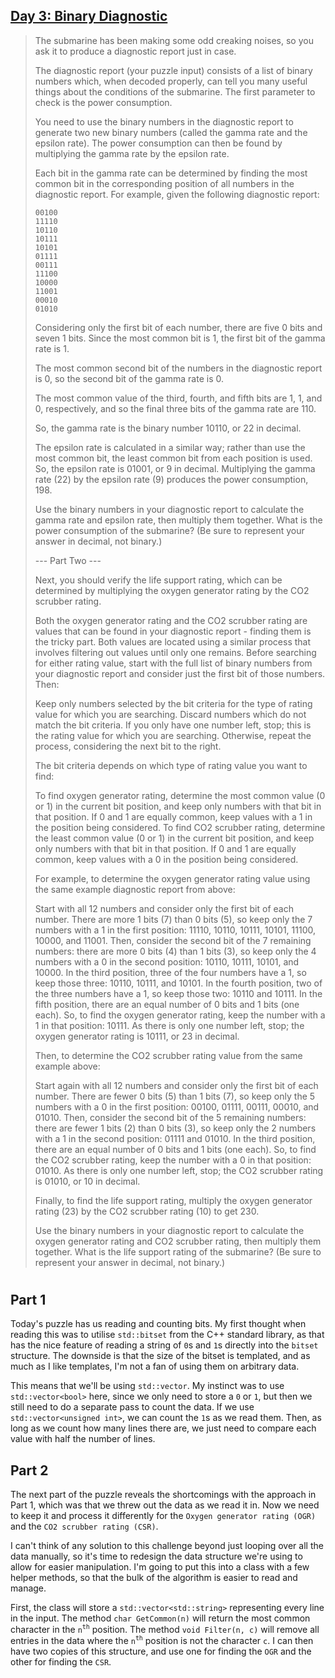 ## [Day 3: Binary Diagnostic](https://adventofcode.com/2021/day/3) ##

>The submarine has been making some odd creaking noises, so you ask it to produce a diagnostic report just in case.
>
>The diagnostic report (your puzzle input) consists of a list of binary numbers which, when decoded properly, can tell you many useful things about the conditions of the submarine. The first parameter to check is the power consumption.
>
>You need to use the binary numbers in the diagnostic report to generate two new binary numbers (called the gamma rate and the epsilon rate). The power consumption can then be found by multiplying the gamma rate by the epsilon rate.
>
>Each bit in the gamma rate can be determined by finding the most common bit in the corresponding position of all numbers in the diagnostic report. For example, given the following diagnostic report:
>```
>00100
>11110
>10110
>10111
>10101
>01111
>00111
>11100
>10000
>11001
>00010
>01010
>```
>Considering only the first bit of each number, there are five 0 bits and seven 1 bits. Since the most common bit is 1, the first bit of the gamma rate is 1.
>
>The most common second bit of the numbers in the diagnostic report is 0, so the second bit of the gamma rate is 0.
>
>The most common value of the third, fourth, and fifth bits are 1, 1, and 0, respectively, and so the final three bits of the gamma rate are 110.
>
>So, the gamma rate is the binary number 10110, or 22 in decimal.
>
>The epsilon rate is calculated in a similar way; rather than use the most common bit, the least common bit from each position is used. So, the epsilon rate is 01001, or 9 in decimal. Multiplying the gamma rate (22) by the epsilon rate (9) produces the power consumption, 198.
>
>Use the binary numbers in your diagnostic report to calculate the gamma rate and epsilon rate, then multiply them together. What is the power consumption of the submarine? (Be sure to represent your answer in decimal, not binary.)
>
>--- Part Two ---
>
>Next, you should verify the life support rating, which can be determined by multiplying the oxygen generator rating by the CO2 scrubber rating.
>
>Both the oxygen generator rating and the CO2 scrubber rating are values that can be found in your diagnostic report - finding them is the tricky part. Both values are located using a similar process that involves filtering out values until only one remains. Before searching for either rating value, start with the full list of binary numbers from your diagnostic report and consider just the first bit of those numbers. Then:
>
>    Keep only numbers selected by the bit criteria for the type of rating value for which you are searching. Discard numbers which do not match the bit criteria.
>    If you only have one number left, stop; this is the rating value for which you are searching.
>    Otherwise, repeat the process, considering the next bit to the right.
>
>The bit criteria depends on which type of rating value you want to find:
>
>    To find oxygen generator rating, determine the most common value (0 or 1) in the current bit position, and keep only numbers with that bit in that position. If 0 and 1 are equally common, keep values with a 1 in the position being considered.
>    To find CO2 scrubber rating, determine the least common value (0 or 1) in the current bit position, and keep only numbers with that bit in that position. If 0 and 1 are equally common, keep values with a 0 in the position being considered.
>
>For example, to determine the oxygen generator rating value using the same example diagnostic report from above:
>
>    Start with all 12 numbers and consider only the first bit of each number. There are more 1 bits (7) than 0 bits (5), so keep only the 7 numbers with a 1 in the first position: 11110, 10110, 10111, 10101, 11100, 10000, and 11001.
>    Then, consider the second bit of the 7 remaining numbers: there are more 0 bits (4) than 1 bits (3), so keep only the 4 numbers with a 0 in the second position: 10110, 10111, 10101, and 10000.
>    In the third position, three of the four numbers have a 1, so keep those three: 10110, 10111, and 10101.
>    In the fourth position, two of the three numbers have a 1, so keep those two: 10110 and 10111.
>    In the fifth position, there are an equal number of 0 bits and 1 bits (one each). So, to find the oxygen generator rating, keep the number with a 1 in that position: 10111.
>    As there is only one number left, stop; the oxygen generator rating is 10111, or 23 in decimal.
>
>Then, to determine the CO2 scrubber rating value from the same example above:
>
>    Start again with all 12 numbers and consider only the first bit of each number. There are fewer 0 bits (5) than 1 bits (7), so keep only the 5 numbers with a 0 in the first position: 00100, 01111, 00111, 00010, and 01010.
>    Then, consider the second bit of the 5 remaining numbers: there are fewer 1 bits (2) than 0 bits (3), so keep only the 2 numbers with a 1 in the second position: 01111 and 01010.
>    In the third position, there are an equal number of 0 bits and 1 bits (one each). So, to find the CO2 scrubber rating, keep the number with a 0 in that position: 01010.
>    As there is only one number left, stop; the CO2 scrubber rating is 01010, or 10 in decimal.
>
>Finally, to find the life support rating, multiply the oxygen generator rating (23) by the CO2 scrubber rating (10) to get 230.
>
>Use the binary numbers in your diagnostic report to calculate the oxygen generator rating and CO2 scrubber rating, then multiply them together. What is the life support rating of the submarine? (Be sure to represent your answer in decimal, not binary.)


#

## Part 1 ##

Today's puzzle has us reading and counting bits. My first thought when reading this was to utilise `std::bitset` from the C++ standard library, as that has the nice feature of reading a string of `0`s and `1`s directly into the `bitset` structure. The downside is that the size of the bitset is templated, and as much as I like templates, I'm not a fan of using them on arbitrary data.

This means that we'll be using `std::vector`. My instinct was to use `std::vector<bool>` here, since we only need to store a `0` or `1`, but then we still need to do a separate pass to count the data. If we use `std::vector<unsigned int>`, we can count the `1`s as we read them. Then, as long as we count how many lines there are, we just need to compare each value with half the number of lines.

## Part 2 ##

The next part of the puzzle reveals the shortcomings with the approach in Part 1, which was that we threw out the data as we read it in. Now we need to keep it and process it differently for the `Oxygen generator rating (OGR)` and the `CO2 scrubber rating (CSR)`.

I can't think of any solution to this challenge beyond just looping over all the data manually, so it's time to redesign the data structure we're using to allow for easier manipulation. I'm going to put this into a class with a few helper methods, so that the bulk of the algorithm is easier to read and manage.

First, the class will store a `std::vector<std::string>` representing every line in the input. The method `char GetCommon(n)` will return the most common character in the `n`<sup>`th`</sup> position. The method `void Filter(n, c)` will remove all entries in the data where the `n`<sup>`th`</sup> position is not the character `c`. I can then have two copies of this structure, and use one for finding the `OGR` and the other for finding the `CSR`.
